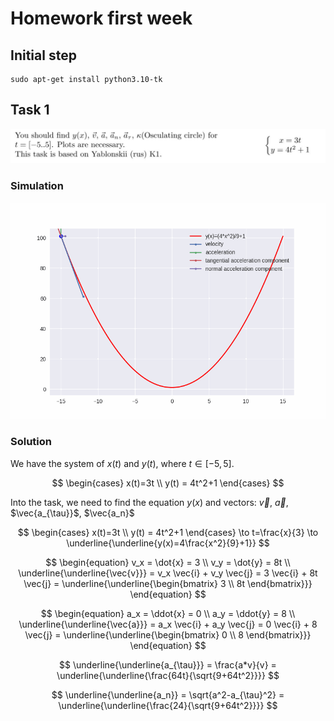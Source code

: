 # Homework first week

## Initial step

```shell
sudo apt-get install python3.10-tk
```

## Task 1

![task 1](assets/img.png)

### Simulation

![simulation 1](task1.gif)

### Solution
We have the system of $x(t)$ and $y(t)$, where $t\in[-5,5]$.

$$ 
\begin{cases} 
    x(t)=3t \\ 
    y(t) = 4t^2+1 
\end{cases} 
$$

Into the task, we need to find the equation $y(x)$ and vectors: $\vec{v}$, $\vec{a}$, $\vec{a_{\tau}}$, $\vec{a_n}$

$$ 
\begin{cases} 
    x(t)=3t \\ 
    y(t) = 4t^2+1 
\end{cases} \to t=\frac{x}{3} \to \underline{\underline{y(x)=4\frac{x^2}{9}+1}}
$$

$$
\begin{equation}
    v_x = \dot{x} = 3 \\
    v_y = \dot{y} = 8t \\
    \underline{\underline{\vec{v}}} = v_x \vec{i} + v_y \vec{j} = 3 \vec{i} + 8t \vec{j} = 
        \underline{\underline{\begin{bmatrix} 3 \\ 8t \end{bmatrix}}}
\end{equation}
$$

$$
\begin{equation}
    a_x = \ddot{x} = 0 \\
    a_y = \ddot{y} = 8 \\
    \underline{\underline{\vec{a}}} = a_x \vec{i} + a_y \vec{j} = 0 \vec{i} + 8 \vec{j} = 
        \underline{\underline{\begin{bmatrix} 0 \\ 8 \end{bmatrix}}}
\end{equation}
$$

$$
\underline{\underline{a_{\tau}}} = \frac{a*v}{v} = \underline{\underline{\frac{64t}{\sqrt{9+64t^2}}}}
$$

$$
\underline{\underline{a_n}} = \sqrt{a^2-a_{\tau}^2} = \underline{\underline{\frac{24}{\sqrt{9+64t^2}}}}
$$


